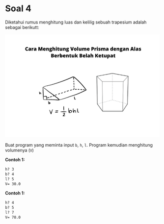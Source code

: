 # Soal 4

Diketahui rumus menghitung luas dan kelilig sebuah trapesium adalah sebagai berikutt:

![](res/soal-04-1.png)

Buat program yang meminta input `b`, `h`, `l`. Program kemudian menghitung volumenya (`V`)

**Contoh 1:**
```
h? 3
b? 4
l? 5
V= 30.0
```

**Contoh 1:**
```
h? 4
b? 5
l? 7
V= 70.0
```